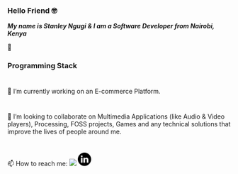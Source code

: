 ### Hello Friend 🤓

***My name is Stanley Ngugi & I am a Software Developer from Nairobi, Kenya***

🧰 
### Programming Stack
#
#
#
🔭 I’m currently working on an E-commerce Platform.
#
👯 I’m looking to collaborate on Multimedia Applications (like Audio & Video players), Processing,  FOSS projects, Games and any technical solutions that improve the lives of people around me.
#
📫 How to reach me: 
[<img src="./assets/001-twitter.svg" width="30px">](https://twitter.com/_pedi_gree_)
[<img src="./002-linkedin.svg" width="30px">](https://www.linkedin.com/in/stanley-ngugi-78a540106)
